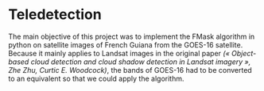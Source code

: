 # Teledetection
The main objective of this project was to implement the FMask algorithm in python on satellite images of French Guiana from the GOES-16 satellite. 
Because it mainly applies to Landsat images in the original paper *(« Object-based cloud detection and cloud shadow detection in Landsat imagery », Zhe Zhu, Curtic E. Woodcock)*, the bands of GOES-16 had to be converted to an equivalent so that we could apply the algorithm.  

 

 
